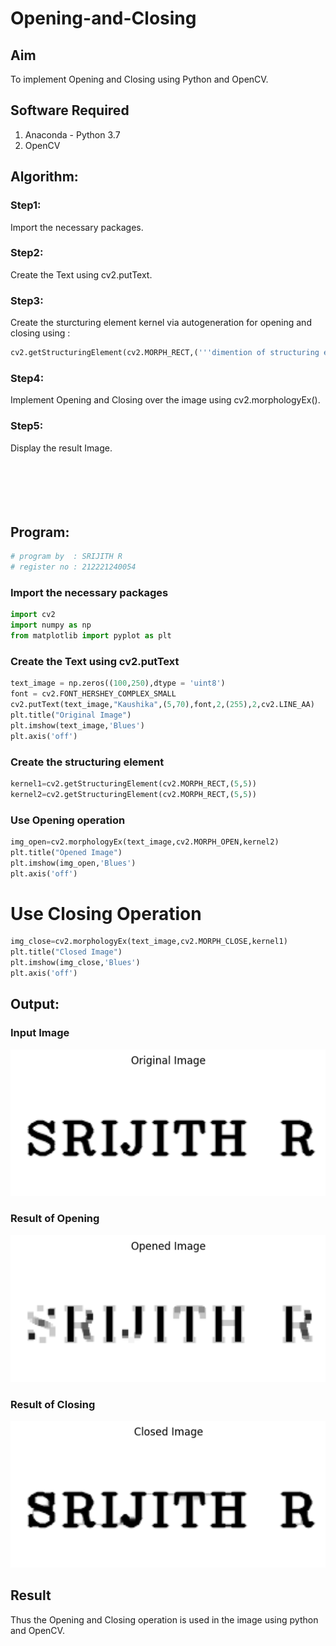 # Opening-and-Closing

## Aim
To implement Opening and Closing using Python and OpenCV.

## Software Required
1. Anaconda - Python 3.7
2. OpenCV
## Algorithm:
### Step1:
Import the necessary packages.
<br>

### Step2:
Create the Text using cv2.putText.
<br>

### Step3:
Create the sturcturing element kernel via autogeneration for opening and closing using :
```python
cv2.getStructuringElement(cv2.MORPH_RECT,('''dimention of structuring element'''))
```


### Step4:
Implement Opening and Closing over the image using cv2.morphologyEx().
<br>

### Step5:
Display the result Image.
<br>
<br>
<br>
<br>
<br>
<br>
 
## Program:
```python
# program by  : SRIJITH R
# register no : 212221240054
```
### Import the necessary packages
```python 
import cv2
import numpy as np
from matplotlib import pyplot as plt
```
### Create the Text using cv2.putText
```python
text_image = np.zeros((100,250),dtype = 'uint8')
font = cv2.FONT_HERSHEY_COMPLEX_SMALL
cv2.putText(text_image,"Kaushika",(5,70),font,2,(255),2,cv2.LINE_AA) 
plt.title("Original Image")
plt.imshow(text_image,'Blues')
plt.axis('off')
```
### Create the structuring element
```python
kernel1=cv2.getStructuringElement(cv2.MORPH_RECT,(5,5))
kernel2=cv2.getStructuringElement(cv2.MORPH_RECT,(5,5))
```
### Use Opening operation
```python
img_open=cv2.morphologyEx(text_image,cv2.MORPH_OPEN,kernel2)
plt.title("Opened Image")
plt.imshow(img_open,'Blues')
plt.axis('off')
```
# Use Closing Operation
```python
img_close=cv2.morphologyEx(text_image,cv2.MORPH_CLOSE,kernel1)
plt.title("Closed Image")
plt.imshow(img_close,'Blues')
plt.axis('off')
```


## Output:

### Input Image
![](1.png)
<br>

### Result of Opening
![](2.png)
<br>

### Result of Closing
![](3.png)
<br>

## Result
Thus the Opening and Closing operation is used in the image using python and OpenCV.
